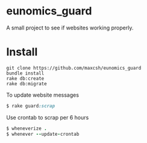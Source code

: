 # eunomics_guard

A small project to see if websites working properly.


# Install

```
git clone https://github.com/maxcsh/eunomics_guard
bundle install
rake db:create
rake db:migrate
```

To update website messages
```ruby
$ rake guard:scrap
```

Use crontab to scrap per 6 hours
```ruby
$ wheneverize .
$ whenever --update-crontab
```